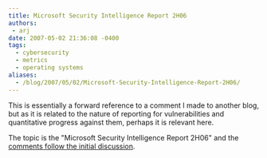 ```yaml
---
title: Microsoft Security Intelligence Report 2H06
authors:
 - arj
date: 2007-05-02 21:36:08 -0400
tags:
  - cybersecurity
  - metrics
  - operating systems
aliases:
  - /blog/2007/05/02/Microsoft-Security-Intelligence-Report-2H06/
---
```

This is essentially a forward reference to a comment I made to another blog, but as it is related to the nature of reporting for vulnerabilities and quantitative progress against them, perhaps it is relevant here.

The topic is the "Microsoft Security Intelligence Report 2H06" and the [comments follow the initial discussion](http://blogs.csoonline.com/microsoft_security_intelligence_report_2h06).